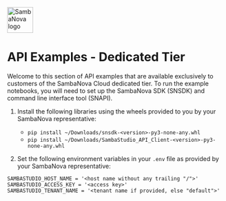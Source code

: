 <a href="https://sambanova.ai/">
<picture>
 <source media="(prefers-color-scheme: dark)" srcset="../images/SambaNova-light-logo-1.png" height="60">
  <img alt="SambaNova logo" src="../images/SambaNova-dark-logo-1.png" height="60">
</picture>
</a>

# API Examples - Dedicated Tier

Welcome to this section of API examples that are available exclusively to customers of the SambaNova Cloud dedicated tier. To run the example notebooks, you will need to set up the SambaNova SDK (SNSDK) and command line interface tool (SNAPI). 

1.  Install the following libraries using the wheels provided to you by your SambaNova representative:  
    - `pip install ~/Downloads/snsdk-<version>-py3-none-any.whl`  
    - `pip install ~/Downloads/SambaStudio_API_Client-<version>-py3-none-any.whl`

2.  Set the following environment variables in your `.env` file as provided by your SambaNova representative:
```  
SAMBASTUDIO_HOST_NAME = '<host name without any trailing "/">'
SAMBASTUDIO_ACCESS_KEY = '<access key>'
SAMBASTUDIO_TENANT_NAME = '<tenant name if provided, else "default">'